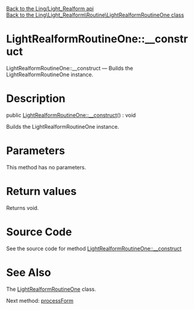 [Back to the Ling/Light_Realform api](https://github.com/lingtalfi/Light_Realform/blob/master/doc/api/Ling/Light_Realform.md)<br>
[Back to the Ling\Light_Realform\Routine\LightRealformRoutineOne class](https://github.com/lingtalfi/Light_Realform/blob/master/doc/api/Ling/Light_Realform/Routine/LightRealformRoutineOne.md)


LightRealformRoutineOne::__construct
================



LightRealformRoutineOne::__construct — Builds the LightRealformRoutineOne instance.




Description
================


public [LightRealformRoutineOne::__construct](https://github.com/lingtalfi/Light_Realform/blob/master/doc/api/Ling/Light_Realform/Routine/LightRealformRoutineOne/__construct.md)() : void




Builds the LightRealformRoutineOne instance.




Parameters
================

This method has no parameters.


Return values
================

Returns void.








Source Code
===========
See the source code for method [LightRealformRoutineOne::__construct](https://github.com/lingtalfi/Light_Realform/blob/master/Routine/LightRealformRoutineOne.php#L38-L41)


See Also
================

The [LightRealformRoutineOne](https://github.com/lingtalfi/Light_Realform/blob/master/doc/api/Ling/Light_Realform/Routine/LightRealformRoutineOne.md) class.

Next method: [processForm](https://github.com/lingtalfi/Light_Realform/blob/master/doc/api/Ling/Light_Realform/Routine/LightRealformRoutineOne/processForm.md)<br>

